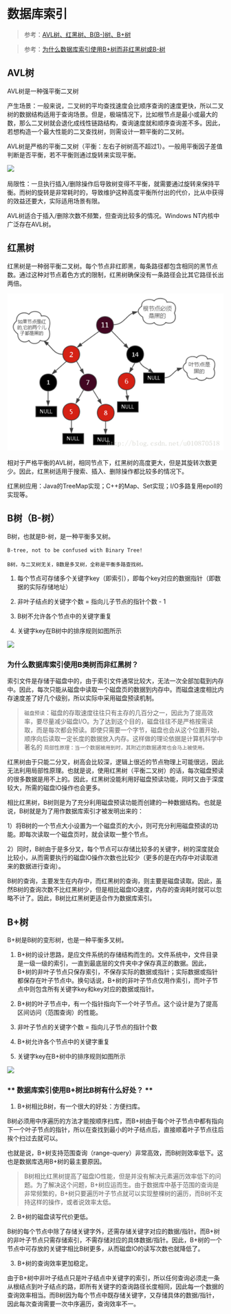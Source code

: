 # 数据库索引
> 参考：[AVL树、红黑树、B(B-)树、B+树](https://blog.csdn.net/xlgen157387/article/details/79450295)

> 参考：[为什么数据库索引使用B+树而非红黑树或B-树](https://www.cnblogs.com/aspirant/p/9214485.html)


## AVL树
AVL树是一种强平衡二叉树

产生场景：一般来说，二叉树的平均查找速度会比顺序查询的速度更快，所以二叉树的数据结构适用于查询场景。但是，极端情况下，比如根节点是最小或最大的数，那么二叉树就会退化成线性链路结构，查询速度就和顺序查询差不多。因此，若想构造一个最大性能的二叉查找树，则需设计一颗平衡的二叉树。

AVL树是严格的平衡二叉树（平衡：左右子树树高不超过1）。一般用平衡因子差值判断是否平衡，若不平衡则通过旋转来实现平衡。

![](resources/AVL树.png)

局限性：一旦执行插入/删除操作后导致树变得不平衡，就需要通过旋转来保持平衡。而树的旋转是非常耗时的，导致维护这种高度平衡所付出的代价，比从中获得的效益还要大，实际适用场景有限。

AVL树适合于插入/删除次数不频繁，但查询比较多的情况。Windows NT内核中广泛存在AVL树。


## 红黑树
红黑树是一种弱平衡二叉树。每个节点非红即黑，每条路径都包含相同的黑节点数。通过这种对节点着色方式的限制，红黑树确保没有一条路径会比其它路径长出两倍。

![](resources/红黑树.png)

相对于严格平衡的AVL树，相同节点下，红黑树的高度更大，但是其旋转次数更少。因此，红黑树适用于搜索、插入、删除操作都比较多的情况下。

红黑树应用：Java的TreeMap实现；C++的Map、Set实现；I/O多路复用epoll的实现等。

## B树（B-树）
B树，也就是B-树，是一种平衡多叉树。

```
B-tree, not to be confused with Binary Tree!

B树，与二叉树无关，B数是多叉树，全称是平衡多路查找树。
```

1. 每个节点可存储多个关键字key（即索引），即每个key对应的数据指针（即数据的实际存储地址）

2. 非叶子结点的关键字个数 = 指向儿子节点的指针个数 - 1

3. B树不允许各个节点中的关键字重复

4. 关键字key在B树中的排序规则如图所示

![](resources/B树.png)


### **为什么数据库索引使用B类树而非红黑树？**

索引文件是存储于磁盘中的，由于索引文件通常比较大，无法一次全部加载到内存中。因此，每次只能从磁盘中读取一个磁盘页的数据到内存中。而磁盘速度相比内存速度差了好几个级别，所以实际中采用磁盘预读机制。

> `磁盘预读`：磁盘的存取速度往往只有主存的几百分之一，因此为了提高效率，要尽量减少磁盘I/O。为了达到这个目的，磁盘往往不是严格按需读取，而是每次都会预读。即使只需要一个字节，磁盘也会从这个位置开始，顺序向后读取一定长度的数据放入内存。这样做的理论依据是计算机科学中著名的 `局部性原理：当一个数据被用到时，其附近的数据通常也会马上被使用。`

红黑树由于只能二分叉，树高会比较深，逻辑上很近的节点物理上可能很远，因此无法利用局部性原理。也就是说，使用红黑树（平衡二叉树）的话，每次磁盘预读的很多数据是用不上的。因此，红黑树没能利用好磁盘预读功能，同时又由于深度较大，所需的磁盘IO操作也会更多。

相比红黑树，B树则是为了充分利用磁盘预读功能而创建的一种数据结构。也就是说，B树就是为了用作数据库索引才被发明出来的：

1）将B树的一个节点大小设置为一个磁盘页的大小，则可充分利用磁盘预读的功能。即每次读取一个磁盘页时，就会读取一整个节点。

2）同时，B树由于是多分叉，每个节点可以存储比较多的关键字，树的深度就会比较小，从而需要执行的磁盘IO操作次数也比较少（更多的是在内存中对读取进来的数据进行查询）。

B树的查询，主要发生在内存中，而红黑树的查询，则主要是磁盘读取。因此，虽然B树的查询次数不比红黑树少，但是相比磁盘IO速度，内存的查询耗时就可以忽略不计了。因此，B树比红黑树更适合作为数据库索引。


## B+树
B+树是B树的变形树，也是一种平衡多叉树。

1. B+树的设计思路，是应文件系统的存储结构而生的。文件系统中，文件目录是一级一级的索引，一直到最底层的文件夹中才保存真正的数据。因此，B+树的非叶子节点只保存索引，不保存实际的数据或指针；实际数据或指针都保存在叶子节点中。换句话说，B+树的非叶子节点仅用作索引，而叶子节点中则包含所有关键字key和key对应的数据或指针。

2. B+树的叶子节点中，有一个指针指向下一个叶子节点。这个设计是为了提高区间访问（范围查询）的性能。

3. 非叶子节点的关键字个数 = 指向儿子节点的指针个数 

4. B+树允许各个节点中的关键字重复

5. 关键字key在B+树中的排序规则如图所示

![](resources/B+树.png)


### ** 数据库索引使用B+树比B树有什么好处？ **

1. B+树相比B树，有一个很大的好处：方便扫库。

B树必须用中序遍历的方法才能按顺序扫库，而B+树由于每个叶子节点中都有指向下一个叶子节点的指针，所以在查找到最小的叶子结点后，直接顺着叶子节点往后挨个扫过去就可以。

也就是说，B+树支持范围查询（range-query）非常高效，而B树则效率低下。这也是数据库选用B+树的最主要原因。

> B树相比红黑树提高了磁盘IO性能，但是并没有解决元素遍历效率低下的问题。为了解决这个问题，B+树应运而生。由于数据库中基于范围的查询是非常频繁的，B+树只要遍历叶子节点就可以实现整棵树的遍历，而B树不支持这样的操作，或者说效率太低。

2. B+树的磁盘读写代价更低。

B树的每个节点中除了存储关键字外，还需存储关键字对应的数据/指针。而B+树的非叶子节点只需存储索引，不需存储对应的具体数据/指针。因此，B+树的一个节点中可存放的关键字相比B树更多，从而磁盘IO的读写次数也就降低了。

3. B+树的查询效率更加稳定。

由于B+树中非叶子结点只是叶子结点中关键字的索引，所以任何查询必须走一条从根结点到叶子结点的路，即所有关键字的查询路径长度相同，因此每一个数据的查询效率相当。而B树因为每个节点中既存储关键字，又存储具体的数据/指针，因此每次查询需要一次中序遍历，查询效率不一。

